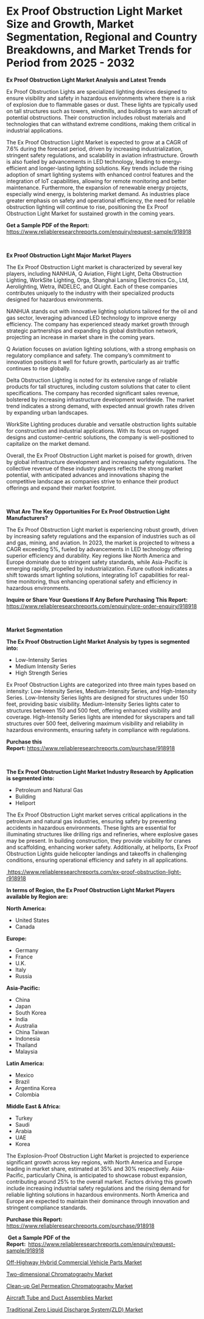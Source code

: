 <p><h1>Ex Proof Obstruction Light Market Size and Growth, Market Segmentation, Regional and Country Breakdowns, and Market Trends for Period from 2025 -  2032</h1></p><p><strong>Ex Proof Obstruction Light Market Analysis and Latest Trends</strong></p>
<p><p>Ex Proof Obstruction Lights are specialized lighting devices designed to ensure visibility and safety in hazardous environments where there is a risk of explosion due to flammable gases or dust. These lights are typically used on tall structures such as towers, windmills, and buildings to warn aircraft of potential obstructions. Their construction includes robust materials and technologies that can withstand extreme conditions, making them critical in industrial applications.</p><p>The Ex Proof Obstruction Light Market is expected to grow at a CAGR of 7.6% during the forecast period, driven by increasing industrialization, stringent safety regulations, and scalability in aviation infrastructure. Growth is also fueled by advancements in LED technology, leading to energy-efficient and longer-lasting lighting solutions. Key trends include the rising adoption of smart lighting systems with enhanced control features and the integration of IoT capabilities, allowing for remote monitoring and better maintenance. Furthermore, the expansion of renewable energy projects, especially wind energy, is bolstering market demand. As industries place greater emphasis on safety and operational efficiency, the need for reliable obstruction lighting will continue to rise, positioning the Ex Proof Obstruction Light Market for sustained growth in the coming years.</p></p>
<p><strong>Get a Sample PDF of the Report:&nbsp;</strong> <a href="https://www.reliableresearchreports.com/enquiry/request-sample/918918?utm_campaign=37&utm_medium=2&utm_source=Github&utm_content=ia&utm_term=23022025&utm_id=ex-proof-obstruction-light">https://www.reliableresearchreports.com/enquiry/request-sample/918918</a></p>
<p>&nbsp;</p>
<p><strong>Ex Proof Obstruction Light Major Market Players</strong></p>
<p><p>The Ex Proof Obstruction Light market is characterized by several key players, including NANHUA, Q Aviation, Flight Light, Delta Obstruction Lighting, WorkSite Lighting, Orga, Shanghai Lansing Electronics Co., Ltd, Aerolighting, Wetra, INDELEC, and QLight. Each of these companies contributes uniquely to the industry with their specialized products designed for hazardous environments.</p><p>NANHUA stands out with innovative lighting solutions tailored for the oil and gas sector, leveraging advanced LED technology to improve energy efficiency. The company has experienced steady market growth through strategic partnerships and expanding its global distribution network, projecting an increase in market share in the coming years.</p><p>Q Aviation focuses on aviation lighting solutions, with a strong emphasis on regulatory compliance and safety. The company’s commitment to innovation positions it well for future growth, particularly as air traffic continues to rise globally.</p><p>Delta Obstruction Lighting is noted for its extensive range of reliable products for tall structures, including custom solutions that cater to client specifications. The company has recorded significant sales revenue, bolstered by increasing infrastructure development worldwide. The market trend indicates a strong demand, with expected annual growth rates driven by expanding urban landscapes.</p><p>WorkSite Lighting produces durable and versatile obstruction lights suitable for construction and industrial applications. With its focus on rugged designs and customer-centric solutions, the company is well-positioned to capitalize on the market demand.</p><p>Overall, the Ex Proof Obstruction Light market is poised for growth, driven by global infrastructure development and increasing safety regulations. The collective revenue of these industry players reflects the strong market potential, with anticipated advances and innovations shaping the competitive landscape as companies strive to enhance their product offerings and expand their market footprint.</p></p>
<p>&nbsp;</p>
<p><strong>What Are The Key Opportunities For Ex Proof Obstruction Light Manufacturers?</strong></p>
<p><p>The Ex Proof Obstruction Light market is experiencing robust growth, driven by increasing safety regulations and the expansion of industries such as oil and gas, mining, and aviation. In 2023, the market is projected to witness a CAGR exceeding 5%, fueled by advancements in LED technology offering superior efficiency and durability. Key regions like North America and Europe dominate due to stringent safety standards, while Asia-Pacific is emerging rapidly, propelled by industrialization. Future outlook indicates a shift towards smart lighting solutions, integrating IoT capabilities for real-time monitoring, thus enhancing operational safety and efficiency in hazardous environments.</p></p>
<p><strong>Inquire or Share Your Questions If Any Before Purchasing This Report:</strong> <a href="https://www.reliableresearchreports.com/enquiry/pre-order-enquiry/918918?utm_campaign=37&utm_medium=2&utm_source=Github&utm_content=ia&utm_term=23022025&utm_id=ex-proof-obstruction-light">https://www.reliableresearchreports.com/enquiry/pre-order-enquiry/918918</a></p>
<p>&nbsp;</p>
<p><strong>Market Segmentation</strong></p>
<p><strong>The Ex Proof Obstruction Light Market Analysis by types is segmented into:</strong></p>
<p><ul><li>Low-Intensity Series</li><li>Medium Intensity Series</li><li>High Strength Series</li></ul></p>
<p><p>Ex Proof Obstruction Lights are categorized into three main types based on intensity: Low-Intensity Series, Medium-Intensity Series, and High-Intensity Series. Low-Intensity Series lights are designed for structures under 150 feet, providing basic visibility. Medium-Intensity Series lights cater to structures between 150 and 500 feet, offering enhanced visibility and coverage. High-Intensity Series lights are intended for skyscrapers and tall structures over 500 feet, delivering maximum visibility and reliability in hazardous environments, ensuring safety in compliance with regulations.</p></p>
<p><strong>Purchase this Report:&nbsp;</strong><a href="https://www.reliableresearchreports.com/purchase/918918?utm_campaign=37&utm_medium=2&utm_source=Github&utm_content=ia&utm_term=23022025&utm_id=ex-proof-obstruction-light">https://www.reliableresearchreports.com/purchase/918918</a></p>
<p>&nbsp;</p>
<p><strong>The Ex Proof Obstruction Light Market Industry Research by Application is segmented into:</strong></p>
<p><ul><li>Petroleum and Natural Gas</li><li>Building</li><li>Heliport</li></ul></p>
<p><p>The Ex Proof Obstruction Light market serves critical applications in the petroleum and natural gas industries, ensuring safety by preventing accidents in hazardous environments. These lights are essential for illuminating structures like drilling rigs and refineries, where explosive gases may be present. In building construction, they provide visibility for cranes and scaffolding, enhancing worker safety. Additionally, at heliports, Ex Proof Obstruction Lights guide helicopter landings and takeoffs in challenging conditions, ensuring operational efficiency and safety in all applications.</p></p>
<p><a href="https://www.reliableresearchreports.com/ex-proof-obstruction-light-r918918?utm_campaign=37&utm_medium=2&utm_source=Github&utm_content=ia&utm_term=23022025&utm_id=ex-proof-obstruction-light">&nbsp;https://www.reliableresearchreports.com/ex-proof-obstruction-light-r918918</a></p>
<p><strong>In terms of Region, the Ex Proof Obstruction Light Market Players available by Region are:</strong></p>
<p>
    <p> <strong> North America: </strong>
        <ul>
            <li>United States</li>
            <li>Canada</li>
        </ul>
        </p> 
    <p> <strong> Europe: </strong>
        <ul>
            <li>Germany</li>
            <li>France</li>
            <li>U.K.</li>
            <li>Italy</li>
            <li>Russia</li>
        </ul>
        </p> 
    <p> <strong> Asia-Pacific: </strong>
        <ul>
            <li>China</li>
            <li>Japan</li>
            <li>South Korea</li>
            <li>India</li>
            <li>Australia</li>
            <li>China Taiwan</li>
            <li>Indonesia</li>
            <li>Thailand</li>
            <li>Malaysia</li>
        </ul>
        </p> 
    <p> <strong> Latin America: </strong>
        <ul>
            <li>Mexico</li>
            <li>Brazil</li>
            <li>Argentina Korea</li>
            <li>Colombia</li>
        </ul>
        </p> 
    <p> <strong> Middle East & Africa: </strong>
        <ul>
            <li>Turkey</li>
            <li>Saudi</li>
            <li>Arabia</li>
            <li>UAE</li>
            <li>Korea</li>
        </ul>
    </p>
    </p>
<p><p>The Explosion-Proof Obstruction Light Market is projected to experience significant growth across key regions, with North America and Europe leading in market share, estimated at 35% and 30% respectively. Asia-Pacific, particularly China, is anticipated to showcase robust expansion, contributing around 25% to the overall market. Factors driving this growth include increasing industrial safety regulations and the rising demand for reliable lighting solutions in hazardous environments. North America and Europe are expected to maintain their dominance through innovation and stringent compliance standards.</p></p>
<p><strong>Purchase this Report: </strong><a href="https://www.reliableresearchreports.com/purchase/918918?utm_campaign=37&utm_medium=2&utm_source=Github&utm_content=ia&utm_term=23022025&utm_id=ex-proof-obstruction-light">https://www.reliableresearchreports.com/purchase/918918</a></p>
<p>&nbsp;<strong>Get a Sample PDF of the Report:&nbsp;&nbsp;</strong><a href="https://www.reliableresearchreports.com/enquiry/request-sample/918918?utm_campaign=37&utm_medium=2&utm_source=Github&utm_content=ia&utm_term=23022025&utm_id=ex-proof-obstruction-light">https://www.reliableresearchreports.com/enquiry/request-sample/918918</a></p>
<p><strong></strong></p>
<p><p><a href="https://github.com/normiaooghe3/Market-Research-Report-List-1/blob/main/off-highway-hybrid-commercial-vehicle-parts-market.md?utm_campaign=37&utm_medium=2&utm_source=Github&utm_content=ia&utm_term=23022025&utm_id=ex-proof-obstruction-light">Off-Highway Hybrid Commercial Vehicle Parts Market</a></p><p><a href="https://github.com/samesdufloiw/Market-Research-Report-List-1/blob/main/two-dimensional-chromatography-market.md?utm_campaign=37&utm_medium=2&utm_source=Github&utm_content=ia&utm_term=23022025&utm_id=ex-proof-obstruction-light">Two-dimensional Chromatography Market</a></p><p><a href="https://github.com/shadnfamoza/Market-Research-Report-List-1/blob/main/clean-up-gel-permeation-chromatography-market.md?utm_campaign=37&utm_medium=2&utm_source=Github&utm_content=ia&utm_term=23022025&utm_id=ex-proof-obstruction-light">Clean-up Gel Permeation Chromatography Market</a></p><p><a href="https://github.com/micbotam/Market-Research-Report-List-1/blob/main/aircraft-tube-and-duct-assemblies-market.md?utm_campaign=37&utm_medium=2&utm_source=Github&utm_content=ia&utm_term=23022025&utm_id=ex-proof-obstruction-light">Aircraft Tube and Duct Assemblies Market</a></p><p><a href="https://github.com/swietanasso/Market-Research-Report-List-1/blob/main/traditional-zero-liquid-discharge-systemzld-market.md?utm_campaign=37&utm_medium=2&utm_source=Github&utm_content=ia&utm_term=23022025&utm_id=ex-proof-obstruction-light">Traditional Zero Liquid Discharge System(ZLD) Market</a></p></p>